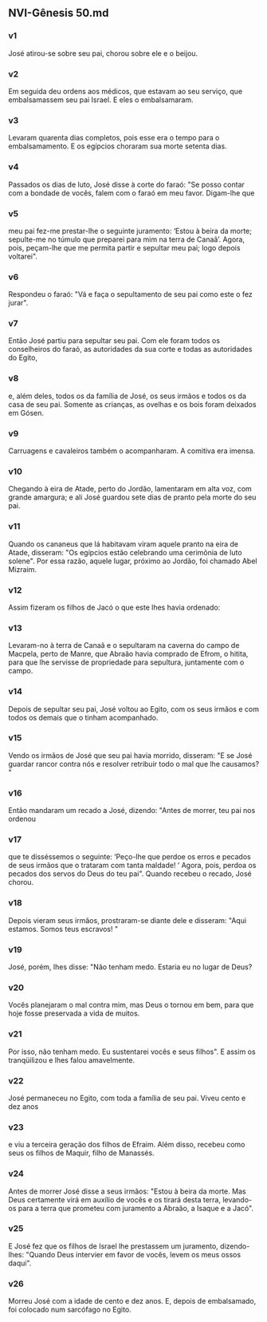 ## NVI-Gênesis 50.md
### v1
 José atirou-se sobre seu pai, chorou sobre ele e o beijou.
### v2
 Em seguida deu ordens aos médicos, que estavam ao seu serviço, que embalsamassem seu pai Israel. E eles o embalsamaram.
### v3
 Levaram quarenta dias completos, pois esse era o tempo para o embalsamamento. E os egípcios choraram sua morte setenta dias.
### v4
 Passados os dias de luto, José disse à corte do faraó: "Se posso contar com a bondade de vocês, falem com o faraó em meu favor. Digam-lhe que
### v5
 meu pai fez-me prestar-lhe o seguinte juramento: ‘Estou à beira da morte; sepulte-me no túmulo que preparei para mim na terra de Canaã’. Agora, pois, peçam-lhe que me permita partir e sepultar meu pai; logo depois voltarei".
### v6
 Respondeu o faraó: "Vá e faça o sepultamento de seu pai como este o fez jurar".
### v7
 Então José partiu para sepultar seu pai. Com ele foram todos os conselheiros do faraó, as autoridades da sua corte e todas as autoridades do Egito,
### v8
 e, além deles, todos os da família de José, os seus irmãos e todos os da casa de seu pai. Somente as crianças, as ovelhas e os bois foram deixados em Gósen.
### v9
 Carruagens e cavaleiros também o acompanharam. A comitiva era imensa.
### v10
 Chegando à eira de Atade, perto do Jordão, lamentaram em alta voz, com grande amargura; e ali José guardou sete dias de pranto pela morte do seu pai.
### v11
 Quando os cananeus que lá habitavam viram aquele pranto na eira de Atade, disseram: "Os egípcios estão celebrando uma cerimônia de luto solene". Por essa razão, aquele lugar, próximo ao Jordão, foi chamado Abel Mizraim.
### v12
 Assim fizeram os filhos de Jacó o que este lhes havia ordenado:
### v13
 Levaram-no à terra de Canaã e o sepultaram na caverna do campo de Macpela, perto de Manre, que Abraão havia comprado de Efrom, o hitita, para que lhe servisse de propriedade para sepultura, juntamente com o campo.
### v14
 Depois de sepultar seu pai, José voltou ao Egito, com os seus irmãos e com todos os demais que o tinham acompanhado.
### v15
 Vendo os irmãos de José que seu pai havia morrido, disseram: "E se José guardar rancor contra nós e resolver retribuir todo o mal que lhe causamos? "
### v16
 Então mandaram um recado a José, dizendo: "Antes de morrer, teu pai nos ordenou
### v17
 que te disséssemos o seguinte: ‘Peço-lhe que perdoe os erros e pecados de seus irmãos que o trataram com tanta maldade! ’ Agora, pois, perdoa os pecados dos servos do Deus do teu pai". Quando recebeu o recado, José chorou.
### v18
 Depois vieram seus irmãos, prostraram-se diante dele e disseram: "Aqui estamos. Somos teus escravos! "
### v19
 José, porém, lhes disse: "Não tenham medo. Estaria eu no lugar de Deus?
### v20
 Vocês planejaram o mal contra mim, mas Deus o tornou em bem, para que hoje fosse preservada a vida de muitos.
### v21
 Por isso, não tenham medo. Eu sustentarei vocês e seus filhos". E assim os tranqüilizou e lhes falou amavelmente.
### v22
 José permaneceu no Egito, com toda a família de seu pai. Viveu cento e dez anos
### v23
 e viu a terceira geração dos filhos de Efraim. Além disso, recebeu como seus os filhos de Maquir, filho de Manassés.
### v24
 Antes de morrer José disse a seus irmãos: "Estou à beira da morte. Mas Deus certamente virá em auxílio de vocês e os tirará desta terra, levando-os para a terra que prometeu com juramento a Abraão, a Isaque e a Jacó".
### v25
 E José fez que os filhos de Israel lhe prestassem um juramento, dizendo-lhes: "Quando Deus intervier em favor de vocês, levem os meus ossos daqui".
### v26
 Morreu José com a idade de cento e dez anos. E, depois de embalsamado, foi colocado num sarcófago no Egito.
